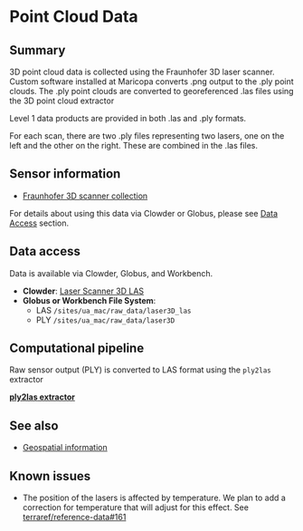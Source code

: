 # Point Cloud Data

## Summary

3D point cloud data is collected using the Fraunhofer 3D laser scanner. Custom software installed at Maricopa converts .png output to the .ply point clouds. The .ply point clouds are converted to georeferenced .las files using the 3D point cloud extractor

Level 1 data products are provided in both .las and .ply formats.

For each scan, there are two .ply files representing two lasers, one on the left and the other on the right. These are combined in the .las files.  


## Sensor information

* [Fraunhofer 3D scanner collection](https://terraref.ncsa.illinois.edu/clowder/files/581793394f0ce77b66562ff9?dataset=581789af4f0ce77b6655d094&space=)

For details about using this data via Clowder or Globus, please see [Data Access](../how-to-access-data/) section.

## Data access

Data is available via Clowder, Globus, and Workbench.

* **Clowder**: [Laser Scanner 3D LAS](https://terraref.ncsa.illinois.edu/clowder/collection/5a0ca1ad4f0ca87e15b485e8)
* **Globus or Workbench File System**:
  * LAS `/sites/ua_mac/raw_data/laser3D_las`
  * PLY `/sites/ua_mac/raw_data/laser3D`

## Computational pipeline

Raw sensor output (PLY) is converted to LAS format using the `ply2las` extractor

[**ply2las**](https://github.com/terraref/extractors-3dscanner)**[ extractor](https://github.com/terraref/extractors-3dscanner)**


## See also

* [Geospatial information](/user/geospatial-information.md)

## Known issues

* The position of the lasers is affected by temperature. We plan to add a correction for temperature that will adjust for this effect. See [terraref/reference-data#161](https://github.com/terraref/reference-data/issues/161)
